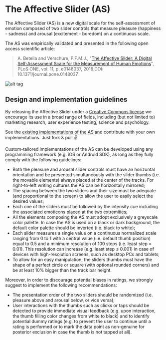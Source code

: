 # The Affective Slider (AS)
The Affective Slider (AS) is a new digital scale for the self-assessment of emotion 
composed of two slider controls that measure pleasure (happiness - sadness) and arousal (excitement - boredom) on a continuous scale.

The AS was empirically validated and presented in the following open access scientific article:
> A. Betella and Verschure, P.F.M.J., "[The Affective Slider: A Digital Self-Assessment Scale for the Measurement of Human Emotions](http://journals.plos.org/plosone/article?id=10.1371/journal.pone.0148037)", PLoS ONE, vol. 11, p. e0148037, 2016.DOI: 10.1371/journal.pone.0148037

![alt tag](https://raw.githubusercontent.com/albertobeta/AffectiveSlider/master/PNGs/AS_full.png)

## Design and implementation guidelines
By releasing the Affective Slider under a [Creative Commons license](http://creativecommons.org/licenses/by-sa/4.0/)
we encourage its use in a broad range of fields, including (but not limited to) marketing research,
user experience testing, science and psychology.

See the [existing implementations of the AS](https://github.com/albertobeta/AffectiveSlider/tree/master/code_implementations)
and contribute with your own implementations. Just fork & pull :v:

Custom-tailored implementations of the AS can be developed using any programming
framework (e.g. iOS or Android SDK), as long as they fully comply with the following guidelines:
- Both the pleasure and arousal slider controls must have an horizontal orientation and be presented simultaneously with
the slider thumbs (i.e. the movable elements) always placed at the center of the tracks. For right-to-left writing cultures
the AS can be horizontally mirrored;
- The spacing between the two sliders and their size must be adequate (and proportional to the screen) to allow the user to
easily select the desired values;
- Each one of the sliders must be followed by the intensity cue including the associated emoticons placed at the two extremities;
- All the elements composing the AS must adopt exclusively a greyscale color palette. In case the AS is used on a black
or dark background, the default color palette should be inverted (i.e. black to white);
- Each slider measures a single value on a continuous normalized scale ranging from 0 to 1 with a central value 
(i.e. default thumb position) equal to 0.5 and a minimum resolution of 100 steps (i.e. least step = 0.01). This resolution 
can increase (e.g. least step ≤ 0.001) in case of devices with high-resolution screens, such as desktop PCs and tablets;
- To allow for an easy manipulation, the sliders thumbs must have the shape of a perfect circle or square (with optional 
rounded corners) and be at least 10% bigger than the track bar height.


Moreover, in order to discourage potential biases in ratings, we strongly suggest to implement the following recommendations:
- The presentation order of the two sliders should be randomized (i.e. pleasure above and arousal below, or vice versa);
- User interactions with the thumbs such as clicks or taps should be detected to provide immediate visual feedback 
(e.g. upon interaction, the thumb filling color changes from white to black) and to identify potential dummy ratings 
(e.g. to prevent the user to continue until a rating is performed or to mark the data point as non-genuine for posterior
exclusion in case the thumb is not tapped at all).
